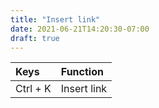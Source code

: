 ```yaml
---
title: "Insert link"
date: 2021-06-21T14:20:30-07:00
draft: true
---
```


| Keys                                      | Function                                               |
|:------------------------------------------|:-------------------------------------------------------|
| Ctrl + K 	                                | Insert link                                            |